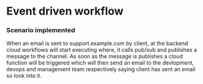 # Event driven workflow

### Scenario implemented

When an email is sent to support.example.com by client, at the backend
cloud workflows will start executing where, it calls pub/sub and publishes a message to the channel. As soon as the message is publishes a cloud function will be triggered which will then send an email to the devlopment, devops and management team respectively saying client has sent an email so look into it.